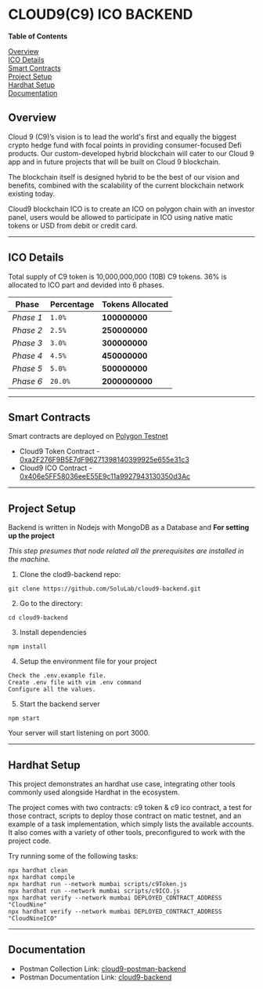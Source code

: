 # CLOUD9(C9) ICO BACKEND

**Table of Contents**

[Overview](#overview)<br>
[ICO Details](#ico-details)<br>
[Smart Contracts](#smart-contracts)<br>
[Project Setup](#project-setup)<br>
[Hardhat Setup](#hardhat-setup)<br>
[Documentation](#documentation)<br>
## **Overview**

Cloud 9 (C9)’s vision is to lead the world's first and equally the biggest crypto hedge fund with focal points in providing consumer-focused Defi products. Our custom-developed hybrid blockchain will cater to our Cloud 9 app and in future projects that will be built on Cloud 9 blockchain. 

The blockchain itself is designed hybrid to be the best of our vision and benefits, combined with the scalability of the current blockchain network existing today.

Cloud9 blockchain ICO is to create an ICO on polygon chain with an investor panel, users would be allowed to participate in ICO using native matic tokens or USD from debit or credit card.

***
## **ICO Details**

Total supply of C9 token is 10,000,000,000 (10B) C9 tokens. 36% is allocated to ICO part and devided into 6 phases.

Phase | Percentage | Tokens Allocated
--- | --- | ---
*Phase 1*   |`1.0%` |   **100000000**
*Phase 2*   |`2.5%` |   **250000000**
*Phase 3*   |`3.0%` |   **300000000**
*Phase 4*   |`4.5%` |   **450000000**
*Phase 5*   |`5.0%` |   **500000000**
*Phase 6*   |`20.0%`|   **2000000000**

***
## **Smart Contracts**
Smart contracts are deployed on [Polygon Testnet](https://mumbai.polygonscan.com)

- Cloud9 Token Contract - [0xa2F276F9B5E7dF96271398140399925e655e31c3](https://mumbai.polygonscan.com/address/0xa2F276F9B5E7dF96271398140399925e655e31c3)
- Cloud9 ICO Contract - [0x406e5FF58036eeE55E9c11a9927943130350d3Ac](https://mumbai.polygonscan.com/address/0x406e5FF58036eeE55E9c11a9927943130350d3Ac)
***
## **Project Setup**

Backend is written in Nodejs with MongoDB as a Database and 
**For setting up the project**

_This step presumes that node related all the prerequisites are installed in the machine._

1. Clone the clod9-backend repo:
```
git clone https://github.com/SoluLab/cloud9-backend.git
```
2. Go to the directory:
```
cd cloud9-backend
```
3. Install dependencies
```
npm install
```
4. Setup the environment file for your project
```
Check the .env.example file.
Create .env file with vim .env command
Configure all the values.
```
5. Start the backend server
```
npm start
```

Your server will start listening on port 3000.
***
## **Hardhat Setup**

This project demonstrates an hardhat use case, integrating other tools commonly used alongside Hardhat in the ecosystem.

The project comes with two contracts: c9 token & c9 ico contract, a test for those contract, scripts to deploy those contract on matic testnet, and an example of a task implementation, which simply lists the available accounts. It also comes with a variety of other tools, preconfigured to work with the project code.

Try running some of the following tasks:

```shell
npx hardhat clean
npx hardhat compile
npx hardhat run --network mumbai scripts/c9Token.js
npx hardhat run --network mumbai scripts/c9ICO.js
npx hardhat verify --network mumbai DEPLOYED_CONTRACT_ADDRESS "CloudNine"
npx hardhat verify --network mumbai DEPLOYED_CONTRACT_ADDRESS "CloudNineICO"
```

***

## **Documentation**

* Postman Collection Link: [cloud9-postman-backend](https://www.getpostman.com/collections/ec6b486123b46705d7a2)
* Postman Documentation Link: [cloud9-backend](https://documenter.getpostman.com/view/3955547/UVeMK4r2)